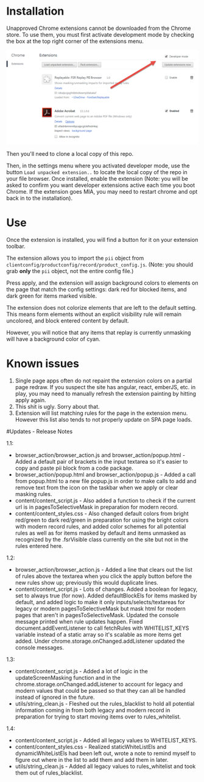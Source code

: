 # Installation 

Unapproved Chrome extensions cannot be downloaded from the Chrome store.  To use them, you must first activate development mode by checking the box at the top right corner of the extensions menu.

![Activate development mode](/ReadmeImages/devMode.png)

Then you'll need to clone a local copy of this repo.

Then, in the settings menu where you activated developer mode, use the button `Load unpacked extension..` to locate the local copy of the repo in your file browser.  Once installed, enable the extension (Note: you will be asked to confirm you want developer extensions active each time you boot Chrome.  If the extension goes MIA, you may need to restart chrome and opt back in to the installation).

# Use

Once the extension is installed, you will find a button for it on your extension toolbar.

The extension allows you to import the `pii` object from `clientconfig/productconfig/record/product_config.js`.  (Note: you should grab **only** the `pii` object, not the entire config file.)

Press apply, and the extension will assign background colors to elements on the page that match the config settings: dark red for blocked items, and dark green for items marked visible.

The extension does not colorize elements that are left to the default setting.  This means form elements without an explicit visibility rule will remain uncolored, and block entered content by default.

However, you will notice that any items that replay is currently unmasking will have a background color of cyan.

# Known issues

1. Single page apps often do not repaint the extension colors on a partial page redraw.  If you suspect the site has angular, react, emberJS, etc. in play, you may need to manually refresh the extension painting by hitting apply again.
2. This shit is ugly.  Sorry about that.
3. Extension will list matching rules for the page in the extension menu.  However this list also tends to not properly update on SPA page loads.

#Updates - Release Notes

1.1:
- browser_action/browser_action.js and browser_action/popup.html -
Added a default pair of brackets in the input textarea so it's easier to copy and paste pii block from a code package.
- browser_action/popup.html and browser_action/popup.js -
Added a call from popup.html to a new file popup.js in order to make calls to add and remove text from the icon on the taskbar when we apply or clear masking rules.
- content/content_script.js -
Also added a function to check if the current url is in pagesToSelectiveMask in preparation for modern record.
- content/content_styles.css -
Also changed default colors from bright red/green to dark red/green in preparation for using the bright colors with modern record rules, and added color schemes for all potential rules as well as for items masked by default and items unmasked as recognized by the .fsrVisible class currently on the site but not in the rules entered here.

1.2:
- browser_action/browser_action.js -
Added a line that clears out the list of rules above the textarea when you click the apply button before the new rules show up; previously this would duplicate lines.
- content/content_script.js -
Lots of changes. Added a boolean for legacy, set to always true (for now). Added defaultBlockEls for items masked by default, and added logic to make it only inputs/selects/textareas for legacy or modern pagesToSelectiveMask but mask html for modern pages that aren't in pagesToSelectiveMask. Updated the console message printed when rule updates happen. Fixed document.addEventListener to call fetchRules with WHITELIST_KEYS variable instead of a static array so it's scalable as more items get added. Under chrome.storage.onChanged.addListener updated the console messages.

1.3:
- content/content_script.js -
Added a lot of logic in the updateScreenMasking function and in the chrome.storage.onChanged.addListener to account for legacy and modern values that could be passed so that they can all be handled instead of ignored in the future.
- utils/string_clean.js -
Fleshed out the rules_blacklist to hold all potential information coming in from both legacy and modern record in preparation for trying to start moving items over to rules_whitelist.

1.4:
- content/content_script.js -
Added all legacy values to WHITELIST_KEYS.
- content/content_styles.css -
Realized staticWhiteListEls and dynamicWhiteListEls had been left out, wrote a note to remind myself to figure out where in the list to add them and add them in later.
- utils/string_clean.js -
Added all legacy values to rules_whitelist and took them out of rules_blacklist.